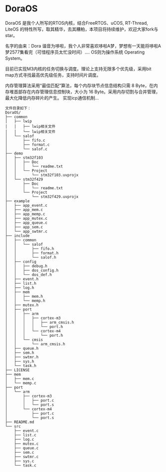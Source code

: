 # DoraOS

DoraOS 是我个人所写的RTOS内核，结合FreeRTOS、uCOS, RT-Thread, LiteOS 的特性所写，取其精华，去其糟粕，本项目将持续维护，欢迎大家fork与star。

名字的由来：Dora 谐音为哆啦，我个人非常喜欢哆啦A梦，梦想有一天能将哆啦A梦2577集看完（可惜程序员太忙没时间）.... OS则为操作系统 Operating System。

目前已实现M3内核的任务切换与调度。理论上支持无限多个优先级，采用bit map方式寻找最高优先级任务，支持时间片调度。

内存管理算法采用“最佳匹配”算法，每个内存块节点信息结构只需 8 Byte，在内存堆首部存在内存管理信息控制块，大小为 16 Byte。采用内存切割与合并管理，最大化降低内存碎片的产生。
实现icp通信机制...
```
文件目录如下：
DoraOS/
├── common
│   ├── lwip
│   │   ├── lwip相关文件
│   │   └── lwip相关文件
│   └── salof
│       ├── fifo.c
│       ├── format.c
│       └── salof.c
├── demo
│   ├── stm32f103
│   │   ├── Doc
│   │   │   └── readme.txt
│   │   └── Project
│   │       └── stm32f103.uvprojx
│   └── stm32f429
│       ├── Doc
│       │   └── readme.txt
│       └── Project
│           └── stm32f429.uvprojx
├── example
│   ├── app_event.c
│   ├── app_mem.c
│   ├── app_memp.c
│   ├── app_mutex.c
│   ├── app_queue.c
│   ├── app_sem.c
│   └── app_swtmr.c
├── include
│   ├── common
│   │   └── salof
│   │       ├── fifo.h
│   │       ├── format.h
│   │       └── salof.h
│   ├── config
│   │   ├── debug.h
│   │   ├── dos_config.h
│   │   └── dos_def.h
│   ├── event.h
│   ├── list.h
│   ├── log.h
│   ├── mem
│   │   ├── mem.h
│   │   └── memp.h
│   ├── mutex.h
│   ├── port
│   │   ├── arm
│   │   │   ├── cortex-m3
│   │   │   │   ├── arm_cmsis.h
│   │   │   │   └── port.h
│   │   │   └── cortex-m4
│   │   │       └── port.h
│   │   └── cmsis
│   │       └── arm_cmsis.h
│   ├── queue.h
│   ├── sem.h
│   ├── swtmr.h
│   ├── sys.h
│   └── task.h
├── LICENSE
├── mem
│   ├── mem.c
│   └── memp.c
├── port
│   └── arm
│       ├── cortex-m3
│       │   ├── port.c
│       │   └── port.s
│       └── cortex-m4
│           ├── port.c
│           └── port.s
├── README.md
└── src
    ├── event.c
    ├── list.c
    ├── log.c
    ├── mutex.c
    ├── queue.c
    ├── sem.c
    ├── swtmr.c
    ├── sys.c
    └── task.c
```